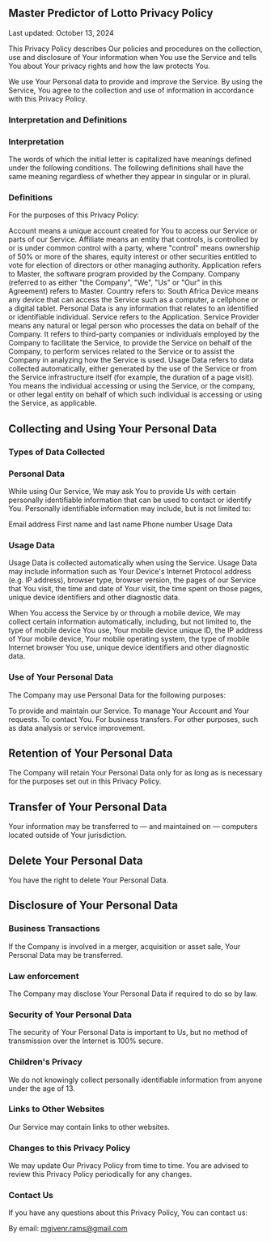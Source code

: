 ## Master Predictor of Lotto Privacy Policy
Last updated: October 13, 2024

This Privacy Policy describes Our policies and procedures on the collection, use and disclosure of Your information when You use the Service and tells You about Your privacy rights and how the law protects You.

We use Your Personal data to provide and improve the Service. By using the Service, You agree to the collection and use of information in accordance with this Privacy Policy.

### Interpretation and Definitions
### Interpretation
The words of which the initial letter is capitalized have meanings defined under the following conditions. The following definitions shall have the same meaning regardless of whether they appear in singular or in plural.

### Definitions
For the purposes of this Privacy Policy:

Account means a unique account created for You to access our Service or parts of our Service.
Affiliate means an entity that controls, is controlled by or is under common control with a party, where "control" means ownership of 50% or more of the shares, equity interest or other securities entitled to vote for election of directors or other managing authority.
Application refers to Master, the software program provided by the Company.
Company (referred to as either "the Company", "We", "Us" or "Our" in this Agreement) refers to Master.
Country refers to: South Africa
Device means any device that can access the Service such as a computer, a cellphone or a digital tablet.
Personal Data is any information that relates to an identified or identifiable individual.
Service refers to the Application.
Service Provider means any natural or legal person who processes the data on behalf of the Company. It refers to third-party companies or individuals employed by the Company to facilitate the Service, to provide the Service on behalf of the Company, to perform services related to the Service or to assist the Company in analyzing how the Service is used.
Usage Data refers to data collected automatically, either generated by the use of the Service or from the Service infrastructure itself (for example, the duration of a page visit).
You means the individual accessing or using the Service, or the company, or other legal entity on behalf of which such individual is accessing or using the Service, as applicable.
## Collecting and Using Your Personal Data
### Types of Data Collected
### Personal Data
While using Our Service, We may ask You to provide Us with certain personally identifiable information that can be used to contact or identify You. Personally identifiable information may include, but is not limited to:

Email address
First name and last name
Phone number
Usage Data
### Usage Data
Usage Data is collected automatically when using the Service. Usage Data may include information such as Your Device's Internet Protocol address (e.g. IP address), browser type, browser version, the pages of our Service that You visit, the time and date of Your visit, the time spent on those pages, unique device identifiers and other diagnostic data.

When You access the Service by or through a mobile device, We may collect certain information automatically, including, but not limited to, the type of mobile device You use, Your mobile device unique ID, the IP address of Your mobile device, Your mobile operating system, the type of mobile Internet browser You use, unique device identifiers and other diagnostic data.

### Use of Your Personal Data
The Company may use Personal Data for the following purposes:

To provide and maintain our Service.
To manage Your Account and Your requests.
To contact You.
For business transfers.
For other purposes, such as data analysis or service improvement.
## Retention of Your Personal Data
The Company will retain Your Personal Data only for as long as is necessary for the purposes set out in this Privacy Policy.

## Transfer of Your Personal Data
Your information may be transferred to — and maintained on — computers located outside of Your jurisdiction.

## Delete Your Personal Data
You have the right to delete Your Personal Data.

## Disclosure of Your Personal Data
### Business Transactions
If the Company is involved in a merger, acquisition or asset sale, Your Personal Data may be transferred.

### Law enforcement
The Company may disclose Your Personal Data if required to do so by law.

### Security of Your Personal Data
The security of Your Personal Data is important to Us, but no method of transmission over the Internet is 100% secure.

### Children's Privacy
We do not knowingly collect personally identifiable information from anyone under the age of 13.

### Links to Other Websites
Our Service may contain links to other websites.

### Changes to this Privacy Policy
We may update Our Privacy Policy from time to time. You are advised to review this Privacy Policy periodically for any changes.

### Contact Us
If you have any questions about this Privacy Policy, You can contact us:

By email: mgivenr.rams@gmail.com